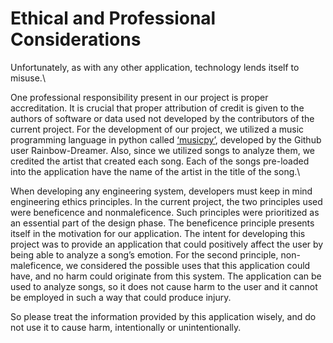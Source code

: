   
# Ethical and Professional Considerations  

Unfortunately, as with any other application, technology lends itself to misuse.\

One professional responsibility present in our project is proper accreditation. It is crucial that proper attribution of credit is given to the authors of software or data used not developed by the contributors of the current project. For the development of our project, we utilized a music programming language in python called [‘musicpy’](https://github.com/Rainbow-Dreamer/musicpy), developed by the Github user Rainbow-Dreamer. Also, since we utilized songs to analyze them, we credited the artist that created each song. Each of the songs pre-loaded into the application have the name of the artist in the title of the song.\

When developing any engineering system, developers must keep in mind engineering ethics principles. In the current project, the two principles used were beneficence and nonmaleficence. Such principles were prioritized as an essential part of the design phase. The beneficence principle presents itself in the motivation for our application. The intent for developing this project was to provide an application that could positively affect the user by being able to analyze a song’s emotion. For the second principle, non-maleficence, we considered the possible uses that this application could have, and no harm could originate from this system. The application can be used to analyze songs, so it does not cause harm to the user and it cannot be employed in such a way that could produce injury.  

So please treat the information provided by this application wisely, and do not use it to cause harm, intentionally or unintentionally.
